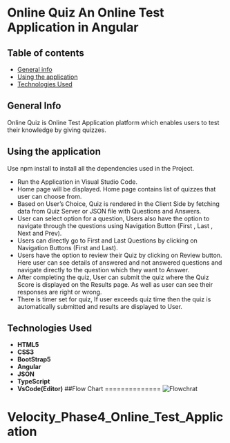 # Online Quiz An Online Test Application in Angular

## Table of contents
- [General info](#general-info)
- [Using the application](#using-the-application)
- [Technologies Used](#technologies-used)

## General Info
Online Quiz is Online Test Application platform which enables users to test their knowledge by giving quizzes.

## Using the application

 Use npm install to install all the dependencies used in the Project.

- Run the Application in Visual Studio Code.
- Home page will be displayed. Home page contains list of quizzes that user can choose from.
- Based on User’s Choice, Quiz is rendered in the Client Side by fetching data from Quiz Server or JSON file with Questions and Answers.  
- User can select option for a question, Users also have the option to navigate through the questions using Navigation Button (First , Last , Next and Prev).
- Users can directly go to First and Last Questions by clicking on Navigation Buttons (First and Last).
- Users have the option to review their Quiz by clicking on Review button. Here user can see details of answered and not answered questions and navigate directly to the question   which they want to Answer.
- After completing the quiz, User can submit the quiz where the Quiz Score is displayed on the Results page. As well as user can see their responses are right or wrong.
- There is timer set for quiz, If user exceeds quiz time then the quiz is automatically submitted and results are displayed to User.

## Technologies Used
- <b>HTML5</b><br>
- <b>CSS3</b><br>
- <b>BootStrap5</b><br>
- <b>Angular</b><br>
- <b>JSON</b><br>
- <b>TypeScript</b><br>
- <b>VsCode(Editor)</b>
##Flow Chart
==============
![Flowchrat](https://user-images.githubusercontent.com/85355371/165694882-29ce68dc-1b24-4218-b3af-476950b1c2ec.png)

# Velocity_Phase4_Online_Test_Application
